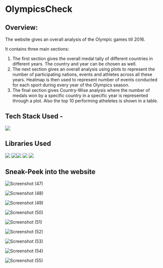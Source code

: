 # OlympicsCheck

## Overview:
The website gives an overall analysis of the Olympic games till 2016.

It contains three main sections:
1. The first section gives the overall medal tally of different countries in different years. The country and year can be chosen as well.
2. The next section gives an overall analysis using plots to represent the number of participating nations, events and athletes across all these years. Heatmap is then used to represent number of events conducted for each sport during every year of the Olympics season.
3. The final section gives Country-Wise analysis where the number of medals won by a specific country in a specific year is represented through a plot. Also the top 10 performing atheletes is shown in a table.

## Tech Stack Used -

<img src="https://img.shields.io/badge/python%20-%2314354C.svg?&style=for-the-badge&logo=python&logoColor=white"/> 

## Libraries Used
<img src="https://camo.githubusercontent.com/74f624a9175cd791d9c9b723dd9672e7af16d010ddaa85b97449cc7d1b7e257d/68747470733a2f2f696d672e736869656c64732e696f2f62616467652f4e756d50792d3030303030303f7374796c653d666f722d7468652d6261646765266c6f676f3d6e756d7079266c6f676f436f6c6f723d7768697465"/> <img src="https://camo.githubusercontent.com/9f68348ec438d89ed837a8690ed68fef65629c4275580a15c3a8bbbd1b83565b/68747470733a2f2f696d672e736869656c64732e696f2f62616467652f50616e6461732d3030303030303f7374796c653d666f722d7468652d6261646765266c6f676f3d70616e646173266c6f676f436f6c6f723d7768697465"/><img src="https://camo.githubusercontent.com/948b23fab057f1c2e2bb0d241dc14030534f6035e650031ec14b109e3d522832/68747470733a2f2f696d672e736869656c64732e696f2f62616467652f4d6174706c6f746c69622d3030303030303f7374796c653d666f722d7468652d6261646765266c6f676f3d6d6174706c6f746c6962266c6f676f436f6c6f723d7768697465"/>
<img src="https://camo.githubusercontent.com/84f80f8494feb52325865ef3c682e9795ae1f0e73d3342e69e04164ece23bcfd/68747470733a2f2f696d672e736869656c64732e696f2f62616467652f536561626f726e2d3030303030303f7374796c653d666f722d7468652d6261646765266c6f676f3d736561626f726e266c6f676f436f6c6f723d7768697465"/>
<img src="https://camo.githubusercontent.com/7a51aed38ff250b36ea9599416f83009ee313b77f3f153484575aa6a4456f6f9/68747470733a2f2f696d672e736869656c64732e696f2f62616467652f506c6f746c792d3030303030303f7374796c653d666f722d7468652d6261646765266c6f676f3d706c6f746c79266c6f676f436f6c6f723d7768697465"/>

## Sneak-Peek into the website

![Screenshot (47)](https://github.com/meghanareddy1808/OlympicsCheck/assets/108571707/8de20d23-bcb2-4bdd-bdd5-108c415904aa)

![Screenshot (48)](https://github.com/meghanareddy1808/OlympicsCheck/assets/108571707/63d25b73-274a-4a67-bdc5-8b103dbc73cb)

![Screenshot (49)](https://github.com/meghanareddy1808/OlympicsCheck/assets/108571707/bffe361e-d416-40a6-bb90-7df07957729a)

![Screenshot (50)](https://github.com/meghanareddy1808/OlympicsCheck/assets/108571707/fe798ee3-78a8-46c5-902c-277acd32e5c4)

![Screenshot (51)](https://github.com/meghanareddy1808/OlympicsCheck/assets/108571707/6bbb2c1e-1f23-4b51-a0b3-866a8701ec91)

![Screenshot (52)](https://github.com/meghanareddy1808/OlympicsCheck/assets/108571707/8c23244d-2493-4fe)

![Screenshot (53)](https://github.com/meghanareddy1808/OlympicsCheck/assets/108571707/083b7844-aff5-4ce9-9ef2-9c0637e0d694)

![Screenshot (54)](https://github.com/meghanareddy1808/OlympicsCheck/assets/108571707/ebbc51fc-555c-408e-8d25-c9419bc49d46)

![Screenshot (55)](https://github.com/meghanareddy1808/OlympicsCheck/assets/108571707/e03ccd61-a506-46ba-a368-2e0de8c815aa)


